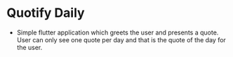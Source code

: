 # Quotify Daily
- Simple flutter application which greets the user and presents a quote. User can only see one quote per day and that is the quote of the day for the user.
